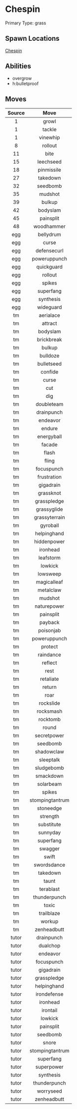 # Chespin  
Primary Type: grass  
  
## Spawn Locations  
[Chespin](/data/spawn_presets/chespin.md)  
  
## Abilities  
  * overgrow
  * h:bulletproof
  
  
## Moves  
  
| Source | Move |  
|:---:|:---:|  
| 1 | growl |  
| 1 | tackle |  
| 1 | vinewhip |  
| 8 | rollout |  
| 11 | bite |  
| 15 | leechseed |  
| 18 | pinmissile |  
| 27 | takedown |  
| 32 | seedbomb |  
| 35 | mudshot |  
| 39 | bulkup |  
| 42 | bodyslam |  
| 45 | painsplit |  
| 48 | woodhammer |  
| egg | bellydrum |  
| egg | curse |  
| egg | defensecurl |  
| egg | poweruppunch |  
| egg | quickguard |  
| egg | rollout |  
| egg | spikes |  
| egg | superfang |  
| egg | synthesis |  
| egg | wideguard |  
| tm | aerialace |  
| tm | attract |  
| tm | bodyslam |  
| tm | brickbreak |  
| tm | bulkup |  
| tm | bulldoze |  
| tm | bulletseed |  
| tm | confide |  
| tm | curse |  
| tm | cut |  
| tm | dig |  
| tm | doubleteam |  
| tm | drainpunch |  
| tm | endeavor |  
| tm | endure |  
| tm | energyball |  
| tm | facade |  
| tm | flash |  
| tm | fling |  
| tm | focuspunch |  
| tm | frustration |  
| tm | gigadrain |  
| tm | grassknot |  
| tm | grasspledge |  
| tm | grassyglide |  
| tm | grassyterrain |  
| tm | gyroball |  
| tm | helpinghand |  
| tm | hiddenpower |  
| tm | ironhead |  
| tm | leafstorm |  
| tm | lowkick |  
| tm | lowsweep |  
| tm | magicalleaf |  
| tm | metalclaw |  
| tm | mudshot |  
| tm | naturepower |  
| tm | painsplit |  
| tm | payback |  
| tm | poisonjab |  
| tm | poweruppunch |  
| tm | protect |  
| tm | raindance |  
| tm | reflect |  
| tm | rest |  
| tm | retaliate |  
| tm | return |  
| tm | roar |  
| tm | rockslide |  
| tm | rocksmash |  
| tm | rocktomb |  
| tm | round |  
| tm | secretpower |  
| tm | seedbomb |  
| tm | shadowclaw |  
| tm | sleeptalk |  
| tm | sludgebomb |  
| tm | smackdown |  
| tm | solarbeam |  
| tm | spikes |  
| tm | stompingtantrum |  
| tm | stoneedge |  
| tm | strength |  
| tm | substitute |  
| tm | sunnyday |  
| tm | superfang |  
| tm | swagger |  
| tm | swift |  
| tm | swordsdance |  
| tm | takedown |  
| tm | taunt |  
| tm | terablast |  
| tm | thunderpunch |  
| tm | toxic |  
| tm | trailblaze |  
| tm | workup |  
| tm | zenheadbutt |  
| tutor | drainpunch |  
| tutor | dualchop |  
| tutor | endeavor |  
| tutor | focuspunch |  
| tutor | gigadrain |  
| tutor | grasspledge |  
| tutor | helpinghand |  
| tutor | irondefense |  
| tutor | ironhead |  
| tutor | irontail |  
| tutor | lowkick |  
| tutor | painsplit |  
| tutor | seedbomb |  
| tutor | snore |  
| tutor | stompingtantrum |  
| tutor | superfang |  
| tutor | superpower |  
| tutor | synthesis |  
| tutor | thunderpunch |  
| tutor | worryseed |  
| tutor | zenheadbutt |  
  
